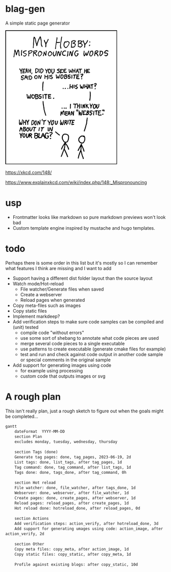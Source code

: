 # blag-gen
A simple static page generator

![](xkcd.png)

https://xkcd.com/148/

https://www.explainxkcd.com/wiki/index.php/148:_Mispronouncing

# usp
* Frontmatter looks like markdown so pure markdown previews won't look bad
* Custom template engine inspired by mustache and hugo templates.

# todo

Perhaps there is some order in this list but it's mostly so I can remember what features I think are missing and I want to add

* Support having a different dist folder layout than the source layout
* Watch mode/Hot-reload
  - File watcher/Generate files when saved
  - Create a webserver
  - Reload pages when generated
* Copy meta-files such as images
* Copy static files
* Implement markdeep?
* Add verification steps to make sure code samples can be compiled and (unit) tested
  - compile code "without errors"
  - use some sort of shebang to annotate what code pieces are used
  - merge several code pieces to a single executable
  - use patterns to create executable (generate cmake files for example)
  - test and run and check against code output in another code sample or special comments in the original sample
* Add support for generating images using code
  - for example using processing
  - custom code that outputs images or svg

# A rough plan
This isn't really plan, just a rough sketch to figure out when the goals might be completed...

```mermaid
gantt
    dateFormat  YYYY-MM-DD
    section Plan
    excludes monday, tuesday, wednesday, thursday

    section Tags (done)
    Generate tag pages: done, tag_pages, 2023-06-19, 2d
    List tags: done, list_tags, after tag_pages, 1d
    Tag command: done, tag_command, after list_tags, 1d
    Tags done: done, tags_done, after tag_command, 0h

    section Hot reload
    File watcher: done, file_watcher, after tags_done, 1d
    Webserver: done, webserver, after file_watcher, 1d
    Create pages: done, create_pages, after webserver, 1d
    Reload pages: reload_pages, after create_pages, 1d
    Hot reload done: hotreload_done, after reload_pages, 0d
    
    section Actions
    Add verification steps: action_verify, after hotreload_done, 3d
    Add support for generating umages using code: action_image, after action_verify, 2d

    section Other
    Copy meta files: copy_meta, after action_image, 1d
    Copy static files: copy_static, after copy_meta, 1d

    Profile against existing blogs: after copy_static, 10d
```
